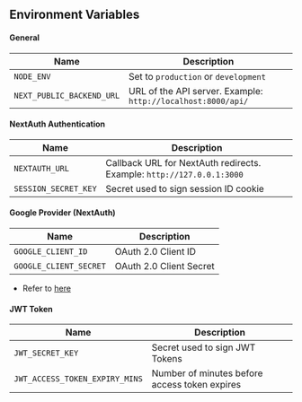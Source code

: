 ## Environment Variables
#### General
| Name                      | Description                                                       |
| ------------------------- | ----------------------------------------------------------------- |
| `NODE_ENV`                | Set to `production` or `development`                              |
| `NEXT_PUBLIC_BACKEND_URL` | URL of the API server. Example: `http://localhost:8000/api/`      |

#### NextAuth Authentication
| Name                 | Description                                                                  |
| -------------------- | ---------------------------------------------------------------------------- |
| `NEXTAUTH_URL`       | Callback URL for NextAuth redirects. Example: `http://127.0.0.1:3000`        |
| `SESSION_SECRET_KEY` | Secret used to sign session ID cookie                                        |

#### Google Provider (NextAuth)
| Name                   | Description                       |
| ---------------------- | --------------------------------- |
| `GOOGLE_CLIENT_ID`     | OAuth 2.0 Client ID               |
| `GOOGLE_CLIENT_SECRET` | OAuth 2.0 Client Secret           |
- Refer to [here](https://next-auth.js.org/providers/google)

#### JWT Token
| Name                           | Description                                   |
| ------------------------------ | --------------------------------------------- |
| `JWT_SECRET_KEY`               | Secret used to sign JWT Tokens                |
| `JWT_ACCESS_TOKEN_EXPIRY_MINS` | Number of minutes before access token expires |